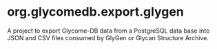 # org.glycomedb.export.glygen
A project to export Glycome-DB data from a PostgreSQL data base into JSON and CSV files consumed by GlyGen or Glycan Structure Archive.
